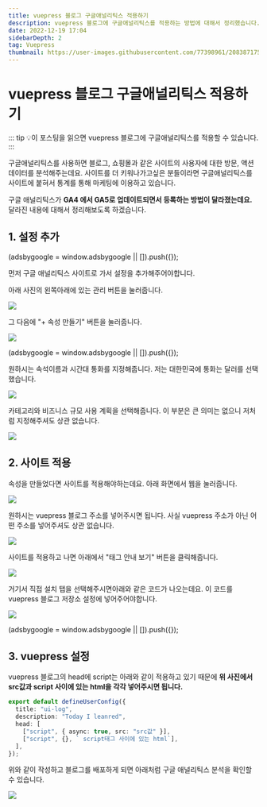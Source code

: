 ```yaml
---
title: vuepress 블로그 구글애널리틱스 적용하기
description: vuepress 블로그에 구글애널리틱스를 적용하는 방법에 대해서 정리했습니다.
date: 2022-12-19 17:04
sidebarDepth: 2
tag: Vuepress
thumbnail: https://user-images.githubusercontent.com/77398961/208387175-8b7f830a-0f84-4bc3-be6a-cab77880454f.png
---
```


# vuepress 블로그 구글애널리틱스 적용하기

::: tip 💡이 포스팅을 읽으면
vuepress 블로그에 구글애널리틱스를 적용할 수 있습니다.
:::

구글애널리틱스를 사용하면 블로그, 쇼핑몰과 같은 사이트의 사용자에 대한 방문, 액션 데이터를 분석해주는데요.
사이트를 더 키워나가고싶은 분들이라면 구글애널리틱스를 사이트에 붙혀서 통계를 통해 마케팅에 이용하고 있습니다.

구글 애널리틱스가 **GA4 에서 GA5로 업데이트되면서 등록하는 방법이 달라졌는데요.**
달라진 내용에 대해서 정리해보도록 하겠습니다.

## 1. 설정 추가

<component is="script" src="https://pagead2.googlesyndication.com/pagead/js/adsbygoogle.js?client=ca-pub-4877378276818686" crossorigin="anonymous" async></component>

<!-- ui-log 수평형 -->

<ins class="adsbygoogle"
     style="display:block"
     data-ad-client="ca-pub-4877378276818686"
     data-ad-slot="9743150776"
     data-ad-format="auto"
     data-full-width-responsive="true"></ins>
<component is="script">
(adsbygoogle = window.adsbygoogle || []).push({});
</component>

먼저 구글 애널리틱스 사이트로 가서 설정을 추가해주어야합니다.

아래 사진의 왼쪽아래에 있는 관리 버튼을 눌러줍니다.

<img src="./img/2.png"  />

그 다음에 "+ 속성 만들기" 버튼을 눌러줍니다.

<img src="./img/3.png"  />

<component is="script" src="https://pagead2.googlesyndication.com/pagead/js/adsbygoogle.js?client=ca-pub-4877378276818686" crossorigin="anonymous" async></component>

<!-- ui-log 수평형 -->

<ins class="adsbygoogle"
     style="display:block"
     data-ad-client="ca-pub-4877378276818686"
     data-ad-slot="9743150776"
     data-ad-format="auto"
     data-full-width-responsive="true"></ins>
<component is="script">
(adsbygoogle = window.adsbygoogle || []).push({});
</component>

원하시는 속석이름과 시간대 통화를 지정해줍니다.
저는 대한민국에 통화는 달러를 선택했습니다.

<img src="./img/4.png"  />

카테고리와 비즈니스 규모 사용 계획을 선택해줍니다.
이 부분은 큰 의미는 없으니 저처럼 지정해주셔도 상관 없습니다.

<img src="./img/5.png"  />

## 2. 사이트 적용

속성을 만들었다면 사이트를 적용해야하는데요. 아래 화면에서 웹을 눌러줍니다.

<img src="./img/6.png"  />

원하시는 vuepress 블로그 주소를 넣어주시면 됩니다.
사실 vuepress 주소가 아닌 어떤 주소를 넣어주셔도 상관 없습니다.

<img src="./img/7.png"  />

사이트를 적용하고 나면 아래에서 "태그 안내 보기" 버튼을 클릭해줍니다.

<img src="./img/8.png"  />

거기서 직접 설치 탭을 선택해주시면아래와 같은 코드가 나오는데요. 이 코드를 vuepress 블로그 저장소 설정에 넣어주어야합니다.

<img src="./img/9.png"  />

<component is="script" src="https://pagead2.googlesyndication.com/pagead/js/adsbygoogle.js?client=ca-pub-4877378276818686" crossorigin="anonymous" async></component>

<!-- ui-log 수평형 -->

<ins class="adsbygoogle"
     style="display:block"
     data-ad-client="ca-pub-4877378276818686"
     data-ad-slot="9743150776"
     data-ad-format="auto"
     data-full-width-responsive="true"></ins>
<component is="script">
(adsbygoogle = window.adsbygoogle || []).push({});
</component>

## 3. vuepress 설정

vuepress 블로그의 head에 script는 아래와 같이 적용하고 있기 때문에 **위 사진에서 src값과 script 사이에 있는 html을 각각 넣어주시면 됩니다.**

```ts
export default defineUserConfig({
  title: "ui-log",
  description: "Today I leanred",
  head: [
    ["script", { async: true, src: "src값" }],
    ["script", {}, ` script태그 사이에 있는 html`],
  ],
});
```

위와 같이 작성하고 블로그를 배포하게 되면 아래처럼 구글 애널리틱스 분석을 확인할 수 있습니다.

<img src="./img/10.png"  />
